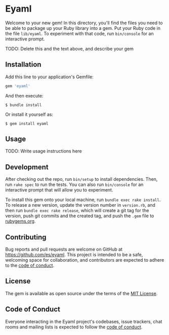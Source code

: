 # Eyaml

Welcome to your new gem! In this directory, you'll find the files you need to be able to package up your Ruby library into a gem. Put your Ruby code in the file `lib/eyaml`. To experiment with that code, run `bin/console` for an interactive prompt.

TODO: Delete this and the text above, and describe your gem

## Installation

Add this line to your application's Gemfile:

```ruby
gem 'eyaml'
```

And then execute:

    $ bundle install

Or install it yourself as:

    $ gem install eyaml

## Usage

TODO: Write usage instructions here

## Development

After checking out the repo, run `bin/setup` to install dependencies. Then, run `rake spec` to run the tests. You can also run `bin/console` for an interactive prompt that will allow you to experiment.

To install this gem onto your local machine, run `bundle exec rake install`. To release a new version, update the version number in `version.rb`, and then run `bundle exec rake release`, which will create a git tag for the version, push git commits and the created tag, and push the `.gem` file to [rubygems.org](https://rubygems.org).

## Contributing

Bug reports and pull requests are welcome on GitHub at https://github.com/es/eyaml. This project is intended to be a safe, welcoming space for collaboration, and contributors are expected to adhere to the [code of conduct](https://github.com/es/eyaml/blob/main/CODE_OF_CONDUCT.md).

## License

The gem is available as open source under the terms of the [MIT License](https://opensource.org/licenses/MIT).

## Code of Conduct

Everyone interacting in the Eyaml project's codebases, issue trackers, chat rooms and mailing lists is expected to follow the [code of conduct](https://github.com/es/eyaml/blob/main/CODE_OF_CONDUCT.md).
